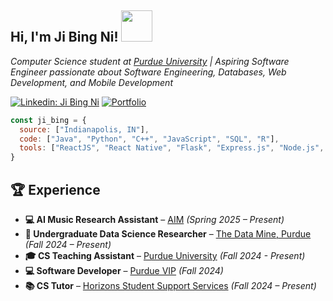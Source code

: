 <h2>Hi, I'm Ji Bing Ni! <img src="https://media.giphy.com/media/mGcNjsfWAjY5AEZNw6/giphy.gif" width="50"></h2>
<p><em>Computer Science student at <a target="_blank" href="https://www.purdue.edu/">Purdue University</a> | Aspiring Software Engineer passionate about Software Engineering, Databases, Web Development, and Mobile Development</em></p>

[![Linkedin: Ji Bing Ni](https://img.shields.io/badge/-JiBingNi-blue?style=flat-square&logo=Linkedin&logoColor=white&link=https://www.linkedin.com/in/jibing-ni/)](https://www.linkedin.com/in/jibing-ni/)
[![Portfolio](https://img.shields.io/badge/-Portfolio-ff69b4?style=flat-square&logo=internetexplorer&logoColor=white&link=https://jibing17.github.io/portfolio/)](https://jibing17.github.io/portfolio/)

```javascript
const ji_bing = {
  source: ["Indianapolis, IN"],
  code: ["Java", "Python", "C++", "JavaScript", "SQL", "R"],
  tools: ["ReactJS", "React Native", "Flask", "Express.js", "Node.js", "Material-UI", "Bootstrap", "TailwindCSS", "Git"]
}
```

## 🏆 Experience

- **💻 AI Music Research Assistant** – [AIM](https://ai4musicians.org/vip_info.html) *(Spring 2025 – Present)*
- **🔬 Undergraduate Data Science Researcher** – [The Data Mine, Purdue](https://datamine.purdue.edu/) *(Fall 2024 – Present)*
- **🎓 CS Teaching Assistant** – [Purdue University](https://www.purdue.edu/) *(Fall 2024 - Present)*
- **💻 Software Developer** – [Purdue VIP](https://www.purdue.edu/VIP/) *(Fall 2024)*
- **📚 CS Tutor** – [Horizons Student Support Services](https://www.purdue.edu/horizons/) *(Fall 2024 – Present)*



